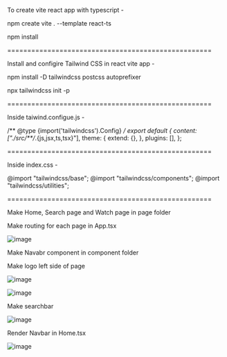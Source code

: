 To create vite react app with typescript -

npm create vite . --template react-ts

npm install

===================================================

Install and configire Tailwind CSS in react vite app -

npm install -D tailwindcss postcss autoprefixer

npx tailwindcss init -p

===================================================

Inside taiwind.configue.js - 

/** @type {import('tailwindcss').Config} */
export default {
  content: ["./src/**/*.{js,jsx,ts,tsx}"],
  theme: {
    extend: {},
  },
  plugins: [],
};

===================================================

Inside index.css - 

@import "tailwindcss/base";
@import "tailwindcss/components";
@import "tailwindcss/utilities";

===================================================

Make Home, Search page and Watch page in page folder

Make routing for each page in App.tsx

![image](https://github.com/kiransalve/ytclone-typescript/assets/90862340/6b6032ab-19fa-4cc4-bf2b-e09240c24c1b)

Make Navabr component in component folder

Make logo left side of page 

![image](https://github.com/kiransalve/ytclone-typescript/assets/90862340/89cb20b7-6367-45cc-87fb-7c0a9e742662)

![image](https://github.com/kiransalve/ytclone-typescript/assets/90862340/eb1e039a-83f7-4a8c-bf91-3b78fc3e2c5b)

Make searchbar 

![image](https://github.com/kiransalve/ytclone-typescript/assets/90862340/551d9347-3c06-4b05-a4da-06f5a21fc8d1)

Render Navbar in Home.tsx

![image](https://github.com/kiransalve/ytclone-typescript/assets/90862340/6919dc03-8081-48e4-bd9f-a4f4d6171214)









